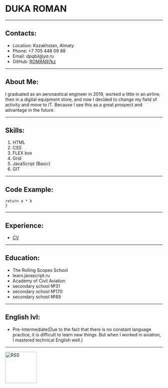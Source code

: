 # DUKA ROMAN
***
## Contacts:
* Location: Kazakhstan, Almaty
* Phone: +7 705 448 09 88
* Email: _dpqbil@ya.ru_
* GitHub: [ROMAN97kz](https://github.com/ROMAN97kz/)
***
## About Me:
I graduated as an aeronautical engineer in 2019, worked a little in an airline, then in a digital equipment store, and now I decided to change my field of activity and move to IT. Because I see this as a great prospect and advantage in the future.
***
## Skills:
1. HTML
1. CSS
1. FLEX box
1. Grid
1. JavaScript (Basic)
1. GIT
***
## Code Example:
```function multiply(a, b){
return a * b
}
```
***
## Experience:
* [CV](https://ROMAN97kz.github.io/rsschool-cv/cv)
***
## Education:
* The Rolling Scopes School
* learn.javascript.ru
* Academy of Civil Aviation
* secondary school №31
* secondary school №170
* secondary school №89
***
## English lvl:
* Pre-Intermediate(Due to the fact that there is no constant language practice, it is difficult to learn new things. But when I worked in aviation, I mastered technical English well.)
***
<img src="https://yt3.ggpht.com/ytc/AKedOLSiW6fTG18gPzO0qCpY03zq_8dAZMWWq28XXedp=s900-c-k-c0x00ffffff-no-rj" width="100" alt="RSS"/>